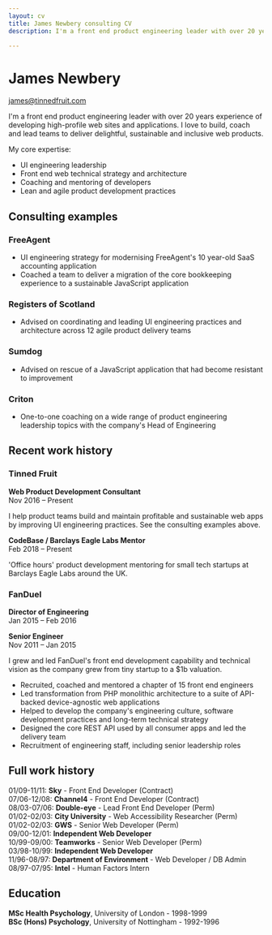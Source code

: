 ```yaml
---
layout: cv
title: James Newbery consulting CV
description: I'm a front end product engineering leader with over 20 years experience of developing high-profile web sites and applications.

---
```


# James Newbery

[james@tinnedfruit.com](mailto:james@tinnedfruit.com)

I'm a front end product engineering leader with over 20 years experience of developing high-profile web sites and applications. I love to build, coach and lead teams to deliver delightful, sustainable and inclusive web products.

My core expertise:

* UI engineering leadership
* Front end web technical strategy and architecture
* Coaching and mentoring of developers
* Lean and agile product development practices

## Consulting examples

### FreeAgent

* UI engineering strategy for modernising FreeAgent's 10 year-old SaaS accounting application
* Coached a team to deliver a migration of the core bookkeeping experience to a sustainable JavaScript application

### Registers of Scotland

* Advised on coordinating and leading UI engineering practices and architecture across 12 agile product delivery teams

### Sumdog

* Advised on rescue of a JavaScript application that had become resistant to improvement

### Criton

* One-to-one coaching on a wide range of product engineering leadership topics with the company's Head of Engineering

## Recent work history

### Tinned Fruit

__Web Product Development Consultant__<br>
Nov 2016 – Present

I help product teams build and maintain profitable and sustainable web apps by improving UI engineering practices. See the consulting examples above.

__CodeBase / Barclays Eagle Labs Mentor__<br>
Feb 2018 – Present

'Office hours' product development mentoring for small tech startups at Barclays Eagle Labs around the UK.

### FanDuel

__Director of Engineering__<br>
Jan 2015 – Feb 2016

__Senior Engineer__<br>
Nov 2011 – Jan 2015

I grew and led FanDuel's front end development capability and technical vision as the company grew from tiny startup to a $1b valuation.

* Recruited, coached and mentored a chapter of 15 front end engineers
* Led transformation from PHP monolithic architecture to a suite of API-backed device-agnostic web applications
* Helped to develop the company's engineering culture, software development practices and long-term technical strategy
* Designed the core REST API used by all consumer apps and led the delivery team
* Recruitment of engineering staff, including senior leadership roles

## Full work history

01/09-11/11: __Sky__ - Front End Developer (Contract)<br>
07/06-12/08: __Channel4__ - Front End Developer (Contract) <br>
08/03-07/06: __Double-eye__ - Lead Front End Developer (Perm)<br>
01/02-02/03: __City University__ - Web Accessibility Researcher (Perm)<br>
01/02-02/03: __GWS__ - Senior Web Developer (Perm)<br>
09/00-12/01: __Independent Web Developer__<br>
10/99-09/00: __Teamworks__ - Senior Web Developer (Perm)<br>
03/98-10/99: __Independent Web Developer__<br>
11/96-08/97: __Department of Environment__ - Web Developer / DB Admin<br>
08/97-07/95: __Intel__ - Human Factors Intern

## Education

__MSc Health Psychology__, University of London - 1998-1999<br>
__BSc (Hons) Psychology__, University of Nottingham - 1992-1996
